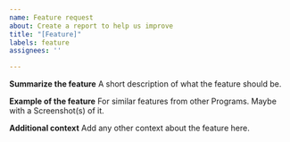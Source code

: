 ```yaml
---
name: Feature request
about: Create a report to help us improve
title: "[Feature]"
labels: feature
assignees: ''

---
```


**Summarize the feature**
A short description of what the feature should be.

**Example of the feature**
For similar features from other Programs. Maybe with a Screenshot(s) of it.

**Additional context**
Add any other context about the feature here.
